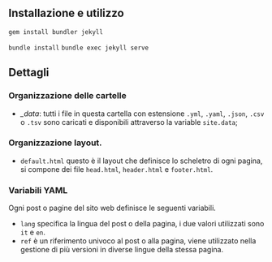 ## Installazione e utilizzo

`gem install bundler jekyll`

`bundle install`
`bundle exec jekyll serve`

## Dettagli

### Organizzazione delle cartelle

- *_data*: tutti i file in questa cartella con estensione `.yml`, `.yaml`,
  `.json`, `.csv` o `.tsv` sono caricati e disponibili attraverso la variable
`site.data`;

### Organizzazione layout.

- `default.html` questo è il layout che definisce lo scheletro di ogni pagina,
  si compone dei file `head.html`, `header.html` e `footer.html`.

### Variabili YAML

Ogni post o pagine del sito web definisce le seguenti variabili.

* `lang` specifica la lingua del post o della pagina, i due valori utilizzati 
sono `it` e `en`.
* `ref` è un riferimento univoco al post o alla pagina, viene utilizzato nella 
gestione di più versioni in diverse lingue della stessa pagina.
